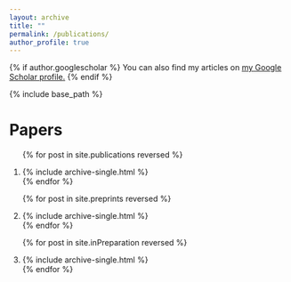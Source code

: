```yaml
---
layout: archive
title: ""
permalink: /publications/
author_profile: true
---
```


{% if author.googlescholar %}
You can also find my articles on <u><a href="{{author.googlescholar}}">my Google Scholar profile</a>.</u>
{% endif %}

{% include base_path %}

Papers
====
<ol>

{% for post in site.publications reversed %}
  <li>{% include archive-single.html %}</li>
{% endfor %}

{% for post in site.preprints reversed %}
  <li>{% include archive-single.html %}</li>
{% endfor %}

{% for post in site.inPreparation reversed %}
  <li>{% include archive-single.html %}</li>
{% endfor %}

</ol>




